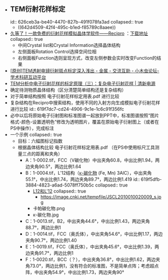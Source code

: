 - ## TEM衍射花样标定
  id:: 626ceb3a-be40-4470-827b-491f078fa3ad
  collapsed:: true
	- ((642d4509-42f4-495c-b1ed-f85789c8aaee))
- [久等了！一款免费的衍射花样模拟晶体学软件——Recipro](https://mp.weixin.qq.com/s?__biz=MzIyODc3ODI1Mw==&mid=2247512405&idx=1&sn=8abd49087a72ca8abfa14e5c0cb8bef2&chksm=e84e3937df39b02171a2d450e8d18a25ff97e9f5eaf176fd254588367c395967a3ac93bb0c2a&scene=21#wechat_redirect) ：[下载地址](https://github.com/seto77/ReciPro)
  collapsed:: true
	- 中间Crystal list和Crystal Information选择晶体结构
	- 左侧面板Rotation Control选择空间位相
	- 右侧面板Function选则呈现方式，改变左侧参数会实时改变Function的结果
- [[原创]TEM透射电镜衍射斑点标定深入浅出 - 金属 - 交流互助 - 小木虫论坛-学术科研互动平台](http://muchong.com/t-9415577-1)
- [TEM分析中电子衍射花样的标定原理（三）：复杂电子衍射花样 | 清新电源](http://www.sztspi.com/archives/26772.html)
- 确定待测物质晶体结构（区分清楚简单结构还是复杂结构）
- 对于简单结构按照 电子衍射花样标定用表.pdf 进行比较
- 复杂结构在Recipro中搜索结构，使用不同的入射方向生成模拟电子衍射花样进行比较
  id:: 619f7dc7-cd24-4906-9c1e-1c6c91f356fc
- 必中以后将原始电子衍射图和标准图谱一起放到PPT中，标准图谱按照“图片格式-颜色-设置透明色”修改为透明图片，覆盖在原始电子衍射图上（或者在PS中操作），完成标注
- 一个示例
  collapsed:: true
	- 目标：六幅图标记指数
	- 根据晶体结构比较 电子衍射花样标定用表.pdf （在PS中使用标尺工具测量三点的距离和夹角）
		- A：1-0002.tif，FCC（V碳化物）中出夹角60.8，中出比例1.94，两边夹角90.5°，两边比例1.64
		- B：1-0004.tif，L′12结构（[κ-碳化物](https://www.sciencedirect.com/science/article/pii/S1359646221001160?via%3Dihub) (Fe, Mn) 3AlC），中出夹角55.1°，中出比例1.74，两边夹角89.7°，两边比例1.419
		  id:: 619f5dfb-3884-4823-a6ad-5078ff750b5c
		  collapsed:: true
			- [L12和L'12](https://image.cnki.net/detail/JSCL2010010020009.html)
			  collapsed:: true
				- https://image.cnki.net/tempfile/JSCL2010010020009_s.jpg
			- 卡帕碳化物.png
			- κ-碳化物.jpg
		- C：1-0013.tif，B2，中出夹角44.6°，中出比例1.43，两边夹角88.7°，两边比例1
		- D：1-0014.tif，FCC（奥氏体），中出夹角54.6°，中出比例1.17，两边夹角90.7°，两边比例1.40
		- E：1-0019.tif，FCC（奥氏体），中出夹角45.6°，中出比例1.39，两边夹角91.7°，两边比例1
		- F：1-0020.tif，BCC（？），中出夹角36.8°，中出比例1.62，两边夹角73.0°，两边比例1，没有符合的标准图，不是简单点阵；考虑超点阵，中出夹角54.9°，中出比例1.73，两边夹角90°